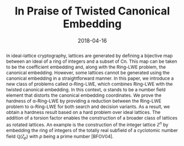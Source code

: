 ---
title: "In Praise of Twisted Canonical Embedding"
collection: preprints
abstract: 'In ideal-lattice cryptography, lattices are generated by defining a bijective map between an ideal of a ring of integers and a subset of Cn. This map can be taken to be the coefficient embedding and, along with the Ring-LWE problem, the canonical embedding. However, some lattices cannot be generated using the canonical embedding in a straightforward manner. In this paper, we introduce a new class of problems called α-Ring-LWE, which combines Ring-LWE with the twisted canonical embedding. In this context, α stands to be a number field element that distorts the canonical embedding coordinates. We prove the hardness of α-Ring-LWE by providing a reduction between the Ring-LWE problem to α-Ring-LWE for both search and decision variants. As a result, we obtain a hardness result based on a hard problem over ideal lattices. The addition of a torsion factor enables the construction of a broader class of lattices as rotated lattices. An example is the construction of the integer lattice $\mathbb{Z}^n$ by embedding the ring of integers of the totally real subfield of a cyclotomic number field $\mathbb{Q}(\zeta_p)$ with $p$ being a prime number [BFOV04].'
date: 2018-04-16
venue: 'Cryptology ePrint Archive'
paperurl: 'https://eprint.iacr.org/2018/356'
bibtexurl: 'https://eprint.iacr.org/eprint-bin/cite.pl?entry=2018/356'
---
